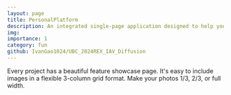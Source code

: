 ```yaml
---
layout: page
title: PersonalPlatform
description: An integrated single-page application designed to help you organize every aspect of your life.
img:
importance: 1
category: fun
github: IvanGao1024/UBC_2024REX_IAV_Diffusion
---
```


Every project has a beautiful feature showcase page.
It's easy to include images in a flexible 3-column grid format.
Make your photos 1/3, 2/3, or full width.
